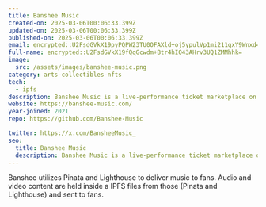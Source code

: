 ```yaml
---
title: Banshee Music
created-on: 2025-03-06T00:06:33.399Z
updated-on: 2025-03-06T00:06:33.399Z
published-on: 2025-03-06T00:06:33.399Z
email: encrypted::U2FsdGVkX19pyPQPW23TU0OFAXld+oj5ypulVp1mi211qxY9Wnxd41XbOFP69TOX
full-name: encrypted::U2FsdGVkX19fQqGcwdm+Btr4hI043AHrv3UQ1ZMMhhk=
image:
  src: /assets/images/banshee-music.png
category: arts-collectibles-nfts
tech:
  - ipfs
description: Banshee Music is a live-performance ticket marketplace on Moonbeam.
website: https://banshee-music.com/
year-joined: 2021
repo: https://github.com/Banshee-Music

twitter: https://x.com/BansheeMusic_
seo:
  title: Banshee Music
  description: Banshee Music is a live-performance ticket marketplace on Moonbeam.
---
```


Banshee utilizes Pinata and Lighthouse to deliver music to fans. Audio and video content are held inside a IPFS files from those (Pinata and Lighthouse) and sent to fans.
